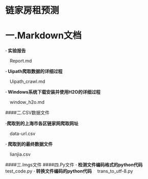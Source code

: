 链家房租预测  
===

一.Markdown文档 
=

**· 实验报告**  

&emsp;Report.md  

**· Uipath爬取数据的详细过程**  

&emsp;Uipath_crawl.md  

**· Windows系统下载安装并使用H2O的详细过程**  

&emsp;window_h2o.md  

####二.CSV数据文件  

**·爬取到的上海市各区链家网爬取网址**  

&emsp;data-url.csv  

**· 爬取到的最终数据文件**  

&emsp;lianjia.csv  

####三.Imgs文件
####四.Py文件
**· 检测文件编码格式的python代码**
&emsp;test_code.py
**· 转换文件编码的python代码**
&emsp;trans_to_utf-8.py
